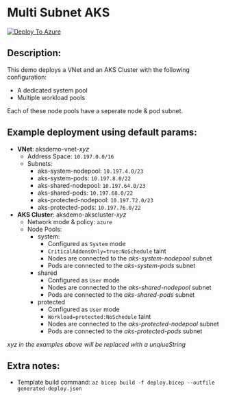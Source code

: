 # Multi Subnet AKS

[![Deploy To Azure](https://aka.ms/deploytoazurebutton)](https://portal.azure.com/#create/Microsoft.Template/uri/https%3A%2F%2Fraw.githubusercontent.com%2FScottHolden%2FAzureGym%2Fmain%2FMultiSubnetAKS%2Fgenerated-deploy.json)

## Description:

This demo deploys a VNet and an AKS Cluster with the following configuration:
- A dedicated system pool
- Multiple workload pools

Each of these node pools have a seperate node & pod subnet.

## Example deployment using default params:

- **VNet**: aksdemo-vnet-*xyz*
  - Address Space: `10.197.0.0/16`
  - Subnets:
    - aks-system-nodepool: `10.197.4.0/23`
    - aks-system-pods: `10.197.8.0/22`
    - aks-shared-nodepool: `10.197.64.0/23`
    - aks-shared-pods: `10.197.68.0/22`
    - aks-protected-nodepool: `10.197.72.0/23`
    - aks-protected-pods: `10.197.76.0/22`
- **AKS Cluster**: aksdemo-akscluster-*xyz*
  - Network mode & policy: `azure`
  - Node Pools:
    - system: 
      - Configured as `System` mode
      - `CriticalAddonsOnly=true:NoSchedule` taint
      - Nodes are connected to the *aks-system-nodepool* subnet
      - Pods are connected to the *aks-system-pods* subnet
    - shared
      - Configured as `User` mode
      - Nodes are connected to the *aks-shared-nodepool* subnet
      - Pods are connected to the *aks-shared-pods* subnet
    - protected
      - Configured as `User` mode
      - `Workload=protected:NoSchedule` taint
      - Nodes are connected to the *aks-protected-nodepool* subnet
      - Pods are connected to the *aks-protected-pods* subnet

*xyz in the examples above will be replaced with a unqiueString*

## Extra notes:
- Template build command: `az bicep build -f deploy.bicep --outfile generated-deploy.json`